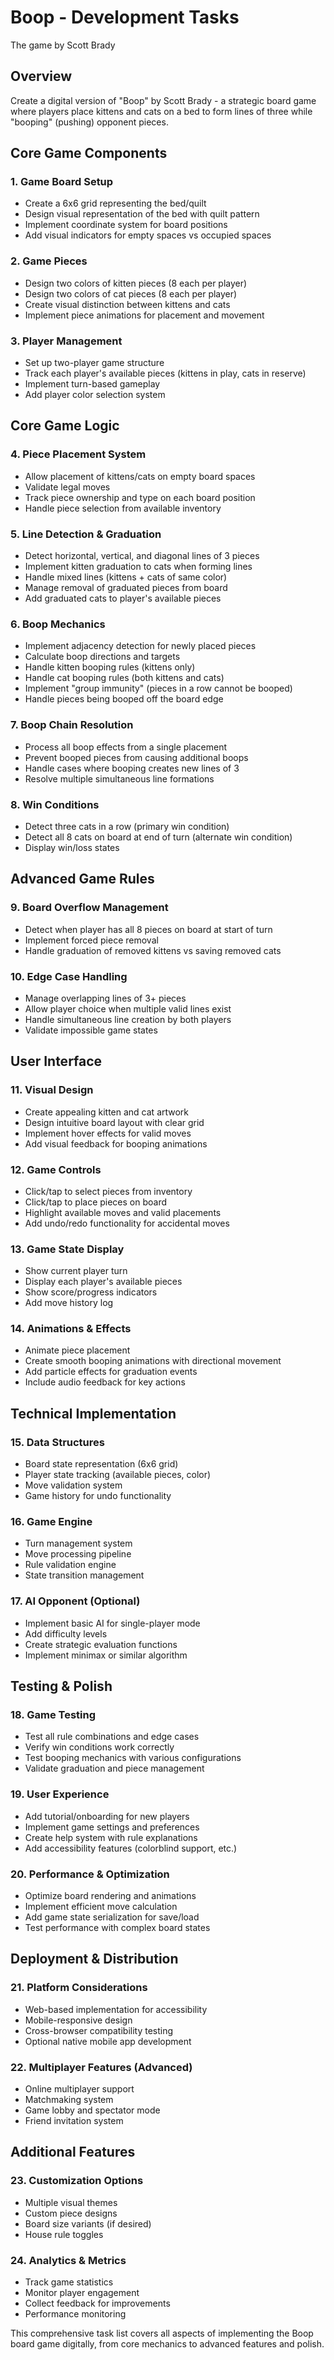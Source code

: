 # Boop - Development Tasks
The game by Scott Brady

## Overview
Create a digital version of "Boop" by Scott Brady - a strategic board game where players place kittens and cats on a bed to form lines of three while "booping" (pushing) opponent pieces.

## Core Game Components

### 1. Game Board Setup
- Create a 6x6 grid representing the bed/quilt
- Design visual representation of the bed with quilt pattern
- Implement coordinate system for board positions
- Add visual indicators for empty spaces vs occupied spaces

### 2. Game Pieces
- Design two colors of kitten pieces (8 each per player)
- Design two colors of cat pieces (8 each per player)
- Create visual distinction between kittens and cats
- Implement piece animations for placement and movement

### 3. Player Management
- Set up two-player game structure
- Track each player's available pieces (kittens in play, cats in reserve)
- Implement turn-based gameplay
- Add player color selection system

## Core Game Logic

### 4. Piece Placement System
- Allow placement of kittens/cats on empty board spaces
- Validate legal moves
- Track piece ownership and type on each board position
- Handle piece selection from available inventory

### 5. Line Detection & Graduation
- Detect horizontal, vertical, and diagonal lines of 3 pieces
- Implement kitten graduation to cats when forming lines
- Handle mixed lines (kittens + cats of same color)
- Manage removal of graduated pieces from board
- Add graduated cats to player's available pieces

### 6. Boop Mechanics
- Implement adjacency detection for newly placed pieces
- Calculate boop directions and targets
- Handle kitten booping rules (kittens only)
- Handle cat booping rules (both kittens and cats)
- Implement "group immunity" (pieces in a row cannot be booped)
- Handle pieces being booped off the board edge

### 7. Boop Chain Resolution
- Process all boop effects from a single placement
- Prevent booped pieces from causing additional boops
- Handle cases where booping creates new lines of 3
- Resolve multiple simultaneous line formations

### 8. Win Conditions
- Detect three cats in a row (primary win condition)
- Detect all 8 cats on board at end of turn (alternate win condition)
- Display win/loss states

## Advanced Game Rules

### 9. Board Overflow Management
- Detect when player has all 8 pieces on board at start of turn
- Implement forced piece removal
- Handle graduation of removed kittens vs saving removed cats

### 10. Edge Case Handling
- Manage overlapping lines of 3+ pieces
- Allow player choice when multiple valid lines exist
- Handle simultaneous line creation by both players
- Validate impossible game states

## User Interface

### 11. Visual Design
- Create appealing kitten and cat artwork
- Design intuitive board layout with clear grid
- Implement hover effects for valid moves
- Add visual feedback for booping animations

### 12. Game Controls
- Click/tap to select pieces from inventory
- Click/tap to place pieces on board
- Highlight available moves and valid placements
- Add undo/redo functionality for accidental moves

### 13. Game State Display
- Show current player turn
- Display each player's available pieces
- Show score/progress indicators
- Add move history log

### 14. Animations & Effects
- Animate piece placement
- Create smooth booping animations with directional movement
- Add particle effects for graduation events
- Include audio feedback for key actions

## Technical Implementation

### 15. Data Structures
- Board state representation (6x6 grid)
- Player state tracking (available pieces, color)
- Move validation system
- Game history for undo functionality

### 16. Game Engine
- Turn management system
- Move processing pipeline
- Rule validation engine
- State transition management

### 17. AI Opponent (Optional)
- Implement basic AI for single-player mode
- Add difficulty levels
- Create strategic evaluation functions
- Implement minimax or similar algorithm

## Testing & Polish

### 18. Game Testing
- Test all rule combinations and edge cases
- Verify win conditions work correctly
- Test booping mechanics with various configurations
- Validate graduation and piece management

### 19. User Experience
- Add tutorial/onboarding for new players
- Implement game settings and preferences
- Create help system with rule explanations
- Add accessibility features (colorblind support, etc.)

### 20. Performance & Optimization
- Optimize board rendering and animations
- Implement efficient move calculation
- Add game state serialization for save/load
- Test performance with complex board states

## Deployment & Distribution

### 21. Platform Considerations
- Web-based implementation for accessibility
- Mobile-responsive design
- Cross-browser compatibility testing
- Optional native mobile app development

### 22. Multiplayer Features (Advanced)
- Online multiplayer support
- Matchmaking system
- Game lobby and spectator mode
- Friend invitation system

## Additional Features

### 23. Customization Options
- Multiple visual themes
- Custom piece designs
- Board size variants (if desired)
- House rule toggles

### 24. Analytics & Metrics
- Track game statistics
- Monitor player engagement
- Collect feedback for improvements
- Performance monitoring

This comprehensive task list covers all aspects of implementing the Boop board game digitally, from core mechanics to advanced features and polish.
